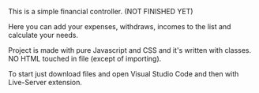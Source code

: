 This is a simple financial controller.  (NOT FINISHED YET)

Here you can add your expenses, withdraws, incomes to the list and calculate your needs.

Project is made with pure Javascript and CSS and it's written with classes. NO HTML touched in file (except of importing).

To start just download files and open Visual Studio Code and then with Live-Server extension.

